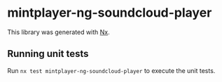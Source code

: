 # mintplayer-ng-soundcloud-player

This library was generated with [Nx](https://nx.dev).

## Running unit tests

Run `nx test mintplayer-ng-soundcloud-player` to execute the unit tests.
